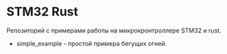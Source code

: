# STM32 Rust

Репозиторий с примерами работы на микрокронтроллере STM32 и rust.

- simple_example - простой примера бегущих огней.